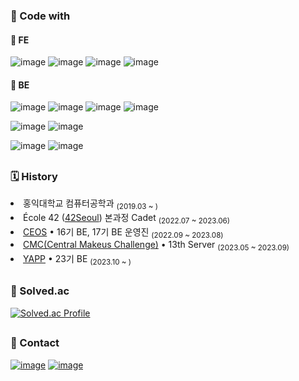 
### 🚀 Code with

#### 📌 FE
  ![image](https://img.shields.io/badge/TypeScript-007ACC?style=flat-square&logo=typescript&logoColor=white)
  ![image](https://img.shields.io/badge/React-20232A?style=flat-square&logo=react&logoColor=61DAFB)
  ![image](https://img.shields.io/badge/React%20Query-FF4154?style=flat-square&logo=React%20Query&logoColor=white)
  ![image](https://img.shields.io/badge/Storybook-FF4785?style=flat-square&logo=Storybook&logoColor=white)
  <br>
  
#### 📌 BE
  ![image](https://img.shields.io/badge/Java-007396?style=flat-square&logoColor=white)
  ![image](https://img.shields.io/badge/Kotlin-7F52FF?style=flat-square&logo=kotlin&logoColor=white)
  ![image](https://img.shields.io/badge/Spring-6DB33F?style=flat-square&logo=spring&logoColor=white)
  ![image](https://img.shields.io/badge/Spring_Boot-F2F4F9?style=flat-square&logo=spring-boot)
  <br>
  
  ![image](https://img.shields.io/badge/MySQL-005C84?style=flat-square&logo=mysql&logoColor=white)
  ![image](https://img.shields.io/badge/Redis-DC382D?style=flat-square&logo=Redis&logoColor=white)
  <br>
  
  ![image](https://img.shields.io/badge/Docker-2CA5E0?style=flat-square&logo=docker&logoColor=white)
  ![image](https://img.shields.io/badge/AWS-%23FF9900.svg?style=flat-square&logo=amazon-aws&logoColor=white)

<h2></h2>

### 🗓 History

  <li> 홍익대학교 컴퓨터공학과 <sub>(2019.03 ~ )</sub></li>
  <li> École 42 (<a href="https://42seoul.kr/seoul42/main/view">42Seoul</a>) 본과정 Cadet <sub>(2022.07 ~ 2023.06)</sub></li>
  <li> <a href="https://github.com/CEOS-Developers">CEOS</a> • 16기 BE, 17기 BE 운영진 <sub>(2022.09 ~ 2023.08)</sub></li>
  <li> <a href="https://github.com/Central-MakeUs">CMC(Central Makeus Challenge)</a> • 13th Server <sub>(2023.05 ~ 2023.09)</sub></li>
  <li> <a href="https://github.com/YAPP-Github">YAPP</a> • 23기 BE <sub>(2023.10 ~ )</sub></li>

<h2></h2>

### 🏅 Solved.ac
  [![Solved.ac Profile](http://mazassumnida.wtf/api/v2/generate_badge?boj=wjdtkdgns329)](https://solved.ac/wjdtkdgns329)
  
<h2></h2>  
  
###  📩 Contact 
  <a href="https://github.com/wjdtkdgns">![image](https://img.shields.io/badge/GitHub-100000?style=flat-square&logo=github&logoColor=white)</a>
  <a href="https://wtg1026.tistory.com/">![image](https://img.shields.io/badge/Tistory-184D66?style=flat-square&logo=Telegraph&logoColor=white)</a>
